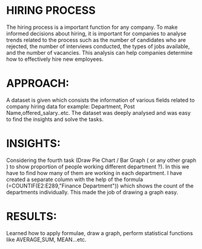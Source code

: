 
# HIRING PROCESS

The hiring process is a important function for any company. To make 
informed decisions about hiring, it is important for companies to analyse 
trends related to the process such as the number of candidates who are 
rejected, the number of interviews conducted, the types of jobs available, and the number of vacancies. This analysis can help companies determine how to effectively hire new employees.


# APPROACH:
A dataset is given which consists the information of various fields related 
to company hiring data for example: Department, Post Name,offered_salary..etc. The dataset was deeply analysed and was easy to find the insights and solve the tasks.

# INSIGHTS:
Considering the fourth task (Draw Pie Chart / Bar Graph ( or any other 
graph ) to show proportion of people working different department ?). In this we have to find how many of them are working in each department. I have created a separate column with the help of the formula
(=COUNTIF(E2:E289,"Finance Department")) which shows the count of the 
departments individually. This made the job of drawing a graph easy.

# RESULTS:
Learned how to apply formulae, draw a graph, perform statistical 
functions like AVERAGE,SUM, MEAN…etc.